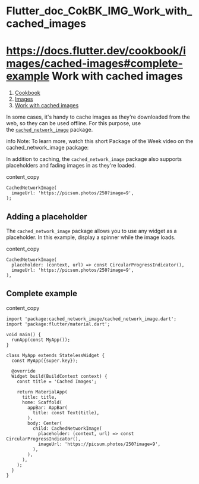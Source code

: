 # Flutter_doc_CokBK_IMG_Work_with_cached_images
 https://docs.flutter.dev/cookbook/images/cached-images#complete-example
Work with cached images
=======================

1.  [Cookbook](https://docs.flutter.dev/cookbook)
2.  [Images](https://docs.flutter.dev/cookbook/images)
3.  [Work with cached images](https://docs.flutter.dev/cookbook/images/cached-images)

In some cases, it's handy to cache images as they're downloaded from the web, so they can be used offline. For this purpose, use the [`cached_network_image`](https://pub.dev/packages/cached_network_image) package.

info Note: To learn more, watch this short Package of the Week video on the cached_network_image package:

In addition to caching, the `cached_network_image` package also supports placeholders and fading images in as they're loaded.

content_copy

```
CachedNetworkImage(
  imageUrl: 'https://picsum.photos/250?image=9',
);
```

[](https://docs.flutter.dev/cookbook/images/cached-images#adding-a-placeholder)Adding a placeholder
---------------------------------------------------------------------------------------------------

The `cached_network_image` package allows you to use any widget as a placeholder. In this example, display a spinner while the image loads.

content_copy

```
CachedNetworkImage(
  placeholder: (context, url) => const CircularProgressIndicator(),
  imageUrl: 'https://picsum.photos/250?image=9',
),
```

[](https://docs.flutter.dev/cookbook/images/cached-images#complete-example)Complete example
-------------------------------------------------------------------------------------------

content_copy

```
import 'package:cached_network_image/cached_network_image.dart';
import 'package:flutter/material.dart';

void main() {
  runApp(const MyApp());
}

class MyApp extends StatelessWidget {
  const MyApp({super.key});

  @override
  Widget build(BuildContext context) {
    const title = 'Cached Images';

    return MaterialApp(
      title: title,
      home: Scaffold(
        appBar: AppBar(
          title: const Text(title),
        ),
        body: Center(
          child: CachedNetworkImage(
            placeholder: (context, url) => const CircularProgressIndicator(),
            imageUrl: 'https://picsum.photos/250?image=9',
          ),
        ),
      ),
    );
  }
}
```
